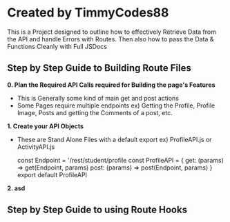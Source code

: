 # Created by TimmyCodes88

This is a Project designed to outline how to effectively
Retrieve Data from the API and handle Errors with Routes.
Then also how to pass the Data & Functions Cleanly
with Full JSDocs

## Step by Step Guide to Building Route Files

**0. Plan the Required API Calls required for Building the page's Features**

- This is Generally some kind of main get and post actions
- Some Pages require multiple endpoints
  ex) Getting the Profile, Profile Image, Posts and getting the Comments of a post, etc.

**1. Create your API Objects**

- These are Stand Alone Files with a default export
  ex) ProfileAPI.js or ActivityAPI.js

  const Endpoint = '/rest/student/profile
  const ProfileAPI = {
  get: (params) => get(Endpoint, params)
  post: (params) => post(Endpoint, params)
  }
  export default ProfileAPI

**2. asd**

## Step by Step Guide to using Route Hooks
